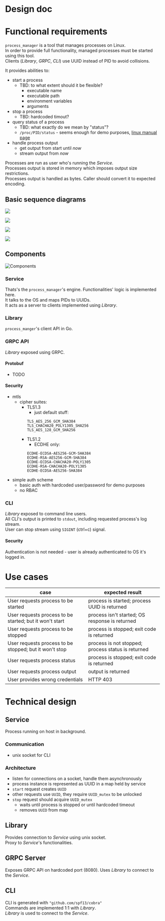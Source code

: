 Design doc
========================

# Functional requirements
`process_manager` is a tool that manages processes on Linux.\
In order to provide full functionality, managed processes must be started using this tool.\
Clients (_Library_, _GRPC_, _CLI_) use UUID instead of PID to avoid collisions.

It provides abilities to:
* start a process
    * TBD: to what extent should it be flexible?
        * executable name
        * executable path
        * environment variables
        * arguments
* stop a process
    * TBD: hardcoded timout?
* query status of a process
    * TBD: what exactly do we mean by "status"?
    * `/proc/PID/status` - seems enough for demo purposes, [linux manual page](https://man7.org/linux/man-pages/man5/proc.5.html)
* handle process output
    * get output from start until _now_
    * stream output from _now_

Processes are run as user who's running the _Service_.\
Processes output is stored in memory which imposes output size restrictions.\
Processes output is handled as bytes. Caller should convert it to expected encoding.

## Basic sequence diagrams
![](drawings/start.png) 

![](drawings/stop.png)

![](drawings/output.png)

![](drawings/stream.png)

## Components

![Components](drawings/components.png)
### Service 
Thats's the `process_manager`'s engine. Functionalities' logic is implemented here.\
It talks to the OS and maps PIDs to UUIDs.\
It acts as a server to clients implemented using _Library_.

### Library
`process_manger`'s client API in Go.

### GRPC API
_Library_ exposed using GRPC.
#### Protobuf
- TODO
#### Security
- mtls
    - cipher suites:
        - TLS1.3
            - just default stuff:
            ````
            TLS_AES_256_GCM_SHA384
            TLS_CHACHA20_POLY1305_SHA256
            TLS_AES_128_GCM_SHA256
            ````
        - TLS1.2
            - ECDHE only:
            ```
            ECDHE-ECDSA-AES256-GCM-SHA384
            ECDHE-RSA-AES256-GCM-SHA384
            ECDHE-ECDSA-CHACHA20-POLY1305
            ECDHE-RSA-CHACHA20-POLY1305
            ECDHE-ECDSA-AES256-SHA384
            ```
- simple auth scheme
    - basic auth with hardcoded user/password for demo purposes
    - no RBAC 
### CLI
_Library_ exposed to command line users.\
All CLI's output is printed to `stdout`, including requested process's log stream.\
User can stop stream using `SIGINT` (ctrl+c) signal.
#### Security
Authentication is not needed - user is already authenticated to OS it's logged in.

# Use cases
| case | expected result |
| --- | --- |
| User requests process to be started | process is started; process UUID is returned |
| User requests process to be started; but it won't start | process isn't started; OS response is returned |
| User requests process to be stopped | process is stopped; exit code is returned |
| User requests process to be stopped; but it won't stop | process is not stopped; process status is returned |
| User requests process status | process is stopped; exit code is returned |
| User requests process output | output is returned |
| User provides wrong credentials | HTTP 403 |

# Technical design
## Service
Process running on host in background.
### Communication
- unix socket for CLI
### Architecture
- listen for connections on a socket, handle them asynchronously
- process instance is represented as UUID in a map held by service
- `start` request creates `UUID`
- other requests use `UUID`, they require `UUID_mutex` to be unlocked
- `stop` request should acquire `UUID_mutex`
    - waits until process is stopped or until hardcoded timeout
    - removes `UUID` from map

## Library
Provides connection to _Service_ using unix socket.\
Proxy to _Service_'s functionalities.
## GRPC Server
Exposes GRPC API on hardcoded port (8080).
Uses _Library_ to connect to the _Service_.
## CLI
CLI is generated with `"github.com/spf13/cobra"`\
Commands are implemented 1:1 with _Library_.\
_Library_ is used to connect to the _Service_.
